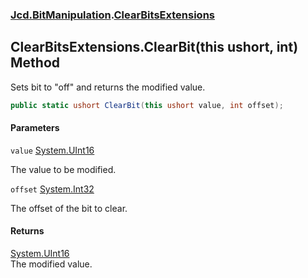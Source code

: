 ### [Jcd.BitManipulation](Jcd.BitManipulation.md 'Jcd.BitManipulation').[ClearBitsExtensions](Jcd.BitManipulation.ClearBitsExtensions.md 'Jcd.BitManipulation.ClearBitsExtensions')

## ClearBitsExtensions.ClearBit(this ushort, int) Method

Sets bit to "off" and returns the modified value.

```csharp
public static ushort ClearBit(this ushort value, int offset);
```

#### Parameters

<a name='Jcd.BitManipulation.ClearBitsExtensions.ClearBit(thisushort,int).value'></a>

`value` [System.UInt16](https://docs.microsoft.com/en-us/dotnet/api/System.UInt16 'System.UInt16')

The value to be modified.

<a name='Jcd.BitManipulation.ClearBitsExtensions.ClearBit(thisushort,int).offset'></a>

`offset` [System.Int32](https://docs.microsoft.com/en-us/dotnet/api/System.Int32 'System.Int32')

The offset of the bit to clear.

#### Returns

[System.UInt16](https://docs.microsoft.com/en-us/dotnet/api/System.UInt16 'System.UInt16')  
The modified value.